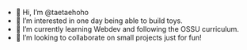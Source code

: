 - 👋 Hi, I’m @taetaehoho
- 👀 I’m interested in one day being able to build toys. 
- 🌱 I’m currently learning Webdev and following the OSSU curriculum. 
- 💞️ I’m looking to collaborate on small projects just for fun! 

<!---
taetaehoho/taetaehoho is a ✨ special ✨ repository because its `README.md` (this file) appears on your GitHub profile.
You can click the Preview link to take a look at your changes.
--->
